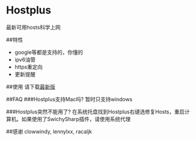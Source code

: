 ﻿# Hostplus
最新可用hosts科学上网

##特性
*   google等都是支持的，你懂的
*   ipv6油管
*   https重定向
*   更新提醒

##使用
请下载[最新版](https://github.com/banben/Hostplus/releases)

##FAQ
###Hostplus支持Mac吗?
暂时只支持windows

###Hostplus突然不能用了?
在系统托盘找到Hostplus右键选修复Hosts，重启计算机。如果使用了SwichySharp插件，请使用系统代理

##感谢
clowwindy, lennylxx, racaljk
